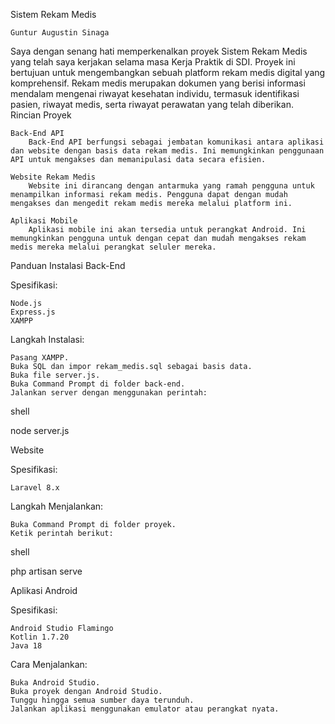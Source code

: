 Sistem Rekam Medis

    Guntur Augustin Sinaga

Saya dengan senang hati memperkenalkan proyek Sistem Rekam Medis yang telah saya kerjakan selama masa Kerja Praktik di SDI. Proyek ini bertujuan untuk mengembangkan sebuah platform rekam medis digital yang komprehensif. Rekam medis merupakan dokumen yang berisi informasi mendalam mengenai riwayat kesehatan individu, termasuk identifikasi pasien, riwayat medis, serta riwayat perawatan yang telah diberikan.
Rincian Proyek

    Back-End API
        Back-End API berfungsi sebagai jembatan komunikasi antara aplikasi dan website dengan basis data rekam medis. Ini memungkinkan penggunaan API untuk mengakses dan memanipulasi data secara efisien.

    Website Rekam Medis
        Website ini dirancang dengan antarmuka yang ramah pengguna untuk menampilkan informasi rekam medis. Pengguna dapat dengan mudah mengakses dan mengedit rekam medis mereka melalui platform ini.

    Aplikasi Mobile
        Aplikasi mobile ini akan tersedia untuk perangkat Android. Ini memungkinkan pengguna untuk dengan cepat dan mudah mengakses rekam medis mereka melalui perangkat seluler mereka.

Panduan Instalasi
Back-End

Spesifikasi:

    Node.js
    Express.js
    XAMPP

Langkah Instalasi:

    Pasang XAMPP.
    Buka SQL dan impor rekam_medis.sql sebagai basis data.
    Buka file server.js.
    Buka Command Prompt di folder back-end.
    Jalankan server dengan menggunakan perintah:

shell

node server.js

Website

Spesifikasi:

    Laravel 8.x

Langkah Menjalankan:

    Buka Command Prompt di folder proyek.
    Ketik perintah berikut:

shell

php artisan serve

Aplikasi Android

Spesifikasi:

    Android Studio Flamingo
    Kotlin 1.7.20
    Java 18

Cara Menjalankan:

    Buka Android Studio.
    Buka proyek dengan Android Studio.
    Tunggu hingga semua sumber daya terunduh.
    Jalankan aplikasi menggunakan emulator atau perangkat nyata.
